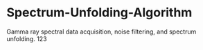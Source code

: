 # Spectrum-Unfolding-Algorithm
Gamma ray spectral data acquisition, noise filtering, and spectrum unfolding.
123
